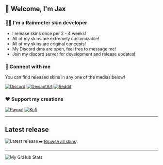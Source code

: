 ## 👋 Welcome, I'm Jax

### 👨‍💻 I'm a Rainmeter skin developer

- I release skins once per 2 - 4 weeks!
- All of my skins are extremely customizable!
- All of my skins are original concepts!
- My Discord dms are open, feel free to message me!
- Join my discord server for development and release updates!

### 🔗 Connect with me

You can find released skins in any one of the medias below!

[![Discord](https://img.shields.io/discord/880445067754610688?label=Core%20community%20discord&style=for-the-badge)](https://discord.gg/JmgehPSDD6)
[![DeviantArt](https://img.shields.io/badge/DeviantArt-05CC47?style=for-the-badge&logo=deviantart&logoColor=white)](https://www.deviantart.com/jaxoriginals)
[![Reddit](https://img.shields.io/badge/Reddit-FF4500?style=for-the-badge&logo=reddit&logoColor=white)](https://www.reddit.com/user/EnhancedJax)

### ❤️ Support my creations

[![Paypal](https://img.shields.io/badge/PayPal-00457C?style=for-the-badge&logo=paypal&logoColor=white)](paypal.me/jaxoriginals)
[![Kofi](https://img.shields.io/badge/Ko--fi-F16061?style=for-the-badge&logo=ko-fi&logoColor=white)](https://ko-fi.com/jaxoriginals)

---

## Latest release

<img align="left" alt="Latest release" src="https://images-wixmp-ed30a86b8c4ca887773594c2.wixmp.com/i/97bfd084-7ef0-496f-a835-3c41f482d38c/derm5h9-6795cba4-a54c-4cfb-ade7-bb1b8e6bc158.png" />

➡️ [Browse all skins](https://www.deviantart.com/jaxoriginals)

---

<img align="left" alt="My GitHub Stats" src="https://github-readme-stats.vercel.app/api?username=EnhancedJax&show_icons=true&hide_border=true" />